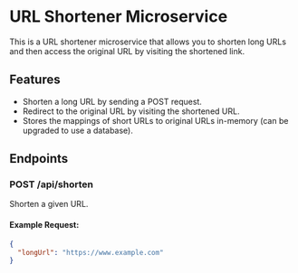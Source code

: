 # URL Shortener Microservice

This is a URL shortener microservice that allows you to shorten long URLs and then access the original URL by visiting the shortened link.

## Features

- Shorten a long URL by sending a POST request.
- Redirect to the original URL by visiting the shortened URL.
- Stores the mappings of short URLs to original URLs in-memory (can be upgraded to use a database).

## Endpoints

### **POST /api/shorten**
Shorten a given URL.

#### Example Request:
```json
{
  "longUrl": "https://www.example.com"
}
